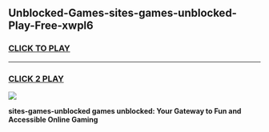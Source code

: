 
## Unblocked-Games-sites-games-unblocked-Play-Free-xwpl6
<h3>
<a href="https://premium76.site?title=sites-games-unblocked&ref=10A">CLICK TO PLAY</a></h3>
<hr>

<h3>
<a href="https://premium76.site?title=sites-games-unblocked&ref=10A">CLICK 2 PLAY</a>
  
</h3>

<a href="https://premium76.site?title=sites-games-unblocked&ref=10A"><img src="https://clearcache.store/games.png"></a>


**sites-games-unblocked games unblocked: Your Gateway to Fun and Accessible Online Gaming**
